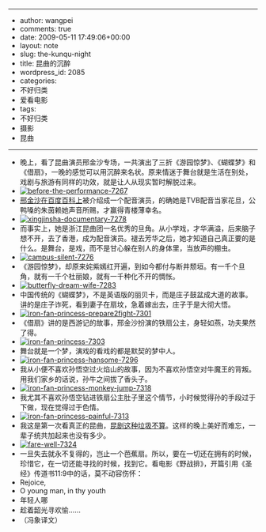 - --
- author: wangpei
- comments: true
- date: 2009-05-11 17:49:06+00:00
- layout: note
- slug: the-kunqu-night
- title: 昆曲的沉醉
- wordpress_id: 2085
- categories:
- 不好归类
- 爱看电影
- tags:
- 不好归类
- 摄影
- 昆曲
- --
- 晚上，看了昆曲演员邢金沙专场，一共演出了三折《游园惊梦》、《蝴蝶梦》和《借扇》，一晚的感觉可以用沉醉来名状。原来情迷于舞台就是生活在别处，戏剧与旅游有同样的功效，就是让人从现实暂时解脱过来。
- [![before-the-performance-7267](http://farm4.static.flickr.com/3326/3522021819_85a0d005da.jpg)](http://www.flickr.com/photos/lookoo/3522021819/)
- [邢金沙在百度百科上](http://baike.baidu.com/view/323093.htm)被介绍成一个配音演员，的确她是TVB配音当家花旦，公鸭嗓的朱茵赖她声音所赐，才赢得青楼薄幸名。
- [![xingjinsha-documentary-7278](http://farm4.static.flickr.com/3313/3522829772_dce9586bc2.jpg)](http://www.flickr.com/photos/lookoo/3522829772/)
- 而事实上，她是浙江昆曲团一名优秀的旦角。从小学戏，才华满溢，后来脑子想不开，去了香港，成为配音演员。褪去芳华之后，她才知道自己真正要的是什么。是舞台，是戏，而不是甘心躲在别人的身体里，当放声的棚虫。
- [![campus-silent-7276](http://farm4.static.flickr.com/3358/3522019903_34ac9ecea7.jpg)](http://www.flickr.com/photos/lookoo/3522019903/)
- 《游园惊梦》，却原来姹紫嫣红开遍，到如今都付与断井颓垣。有一千个旦角，就有一千个杜丽娘，就有一千种化不开的惆怅。
- [![butterfly-dream-wife-7283](http://farm4.static.flickr.com/3294/3522828544_46cf8b7f85.jpg)](http://www.flickr.com/photos/lookoo/3522828544/)
- 中国传统的《蝴蝶梦》，不是英语版的丽贝卡，而是庄子鼓盆成大道的故事。讲的是庄子诈死，看到妻子在扇坟，急着嫁出去，庄子于是大彻大悟。
- [![iron-fan-princess-prepare2fight-7301](http://farm4.static.flickr.com/3321/3522022695_47f5c8fb0a.jpg)](http://www.flickr.com/photos/lookoo/3522022695/)
- 《借扇》讲的是西游记的故事，邢金沙扮演的铁扇公主，身轻如燕，功夫果然了得。
- [![iron-fan-princess-7303](http://farm4.static.flickr.com/3589/3522024493_2476a0a5ef.jpg)](http://www.flickr.com/photos/lookoo/3522024493/)
- 舞台就是一个梦，演戏的看戏的都是默契的梦中人。
- [![iron-fan-princess-hansome-7296](http://farm4.static.flickr.com/3580/3522023595_2718f20764.jpg)](http://www.flickr.com/photos/lookoo/3522023595/)
- 我从小便不喜欢孙悟空过火焰山的故事，因为不喜欢孙悟空对牛魔王的背叛。用我们家乡的话说，孙牛之间拔了香头子。
- [![iron-fan-princess-monkey-jump-7318](http://farm4.static.flickr.com/3557/3522830694_3a7f118572.jpg)](http://www.flickr.com/photos/lookoo/3522830694/)
- 我尤其不喜欢孙悟空钻进铁扇公主肚子里这个情节，小时候觉得孙的手段过于下做，现在觉得过于色情。
- [![iron-fan-princess-painful-7313](http://farm4.static.flickr.com/3394/3522830402_5b49d9afe3.jpg)](http://www.flickr.com/photos/lookoo/3522830402/)
- 我这是第一次看真正的昆曲，[昆剧这种垃圾不算](http://www.baibanbao.net/?p=1148)。这样的晚上美好而难忘，一辈子统共加起来也没有多少。
- [![fare-well-7324](http://farm4.static.flickr.com/3337/3522946108_15e30d4e6e.jpg)](http://www.flickr.com/photos/lookoo/3522946108/)
- 一旦失去就永不复得的，岂止一个芭蕉扇。所以，要在一切还在拥有的时候，珍惜它，在一切还能寻找的时候，找到它。看电影《野战排》，开篇引用《圣经》传道书11:9中的话，莫不动容伤怀：
- Rejoice, 
- O young man, in thy youth
- 年轻人哪
- 趁着韶光寻欢愉……
- （冯象译文）
